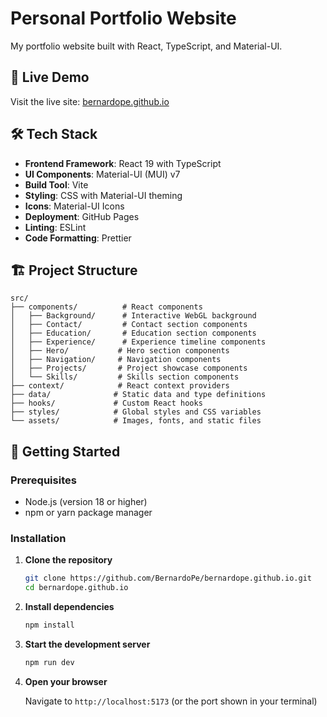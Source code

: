 # Personal Portfolio Website

My portfolio website built with React, TypeScript, and Material-UI.

## 🚀 Live Demo

Visit the live site: [bernardope.github.io](https://bernardope.github.io)

## 🛠️ Tech Stack

- **Frontend Framework**: React 19 with TypeScript
- **UI Components**: Material-UI (MUI) v7
- **Build Tool**: Vite
- **Styling**: CSS with Material-UI theming
- **Icons**: Material-UI Icons
- **Deployment**: GitHub Pages
- **Linting**: ESLint
- **Code Formatting**: Prettier

## 🏗️ Project Structure

```
src/
├── components/          # React components
│   ├── Background/      # Interactive WebGL background
│   ├── Contact/         # Contact section components
│   ├── Education/       # Education section components
│   ├── Experience/      # Experience timeline components
│   ├── Hero/           # Hero section components
│   ├── Navigation/     # Navigation components
│   ├── Projects/       # Project showcase components
│   └── Skills/         # Skills section components
├── context/            # React context providers
├── data/              # Static data and type definitions
├── hooks/             # Custom React hooks
├── styles/            # Global styles and CSS variables
└── assets/            # Images, fonts, and static files
```

## 🚀 Getting Started

### Prerequisites

- Node.js (version 18 or higher)
- npm or yarn package manager

### Installation

1. **Clone the repository**

   ```bash
   git clone https://github.com/BernardoPe/bernardope.github.io.git
   cd bernardope.github.io
   ```

2. **Install dependencies**

   ```bash
   npm install
   ```

3. **Start the development server**

   ```bash
   npm run dev
   ```

4. **Open your browser**

   Navigate to `http://localhost:5173` (or the port shown in your terminal)
